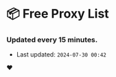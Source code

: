 # :package: Free Proxy List
### Updated every 15 minutes.

- Last updated: `2024-07-30 00:42`

:heart:
